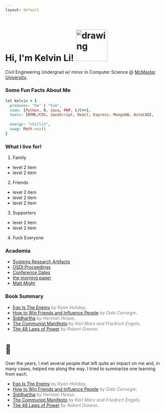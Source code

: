 ```yaml
---
layout: default
---
```

# Hi, I'm Kelvin Li! <img src="https://camo.githubusercontent.com/677c28f873078c7b9b53137bf32a695b9e9d8642c04c2525048fec71053d7305/68747470733a2f2f6d656469612e67697068792e636f6d2f6d656469612f6b425a32313279477a466178676b53494b572f67697068792e676966" alt="drawing" width="100"/>

Civil Engineering Undergrad w/ minor in Computer Science @ [McMaster University](https://www.mcmaster.ca/).

### Some Fun Facts About Me

```ruby
let kelvin = {
  pronouns: "he" | "him",
  code: [Python, R, Java, PHP, C/C++],
  tools: [HTML/CSS, JavaScript, React, Express, MongoDB, AutoCAD],
  
  energy: "chillin",
  swag: Math.max()
}
```
### What I live for!
1. Family
- level 2 item
- level 2 item
2. Friends
- level 2 item
- level 2 item
- level 2 item
3. Supporters
- level 2 item
- level 2 item
4. Fuck Everyone  

### Academia
- [Systems Research Artifacts](https://sysartifacts.github.io/)
- [OSDI Proceedings](https://www.usenix.org/publications/proceedings/OSDI)
- [Conference Dates](https://www.gsd.inesc-id.pt/~ler/conferencedates.html)
- [the morning paper](https://blog.acolyer.org/)
- [Matt Might](https://matt.might.net/articles/)

### Book Summary 
- [Ego Is The Enemy](https://www.cs.usfca.edu/~galles/visualization/Algorithms.html)  <span style="color:grey">*by Ryan Holiday*</span>.
- [How to Win Friends and Influence People](https://www.cs.utexas.edu/users/flame/laff/alaff/)  <span style="color:grey">*by Dale Carnegie*</span>.
- [Siddhartha](https://p4lang.github.io/p4-spec/docs/P4-16-v1.2.1.html)  <span style="color:grey">*by Herman Hesse*</span>.
- [The Communist Manifesto](https://www.akkadia.org/drepper/dsohowto.pdf)  <span style="color:grey">*by Karl Marx and Friedrich Engels*</span>.
- [The 48 Laws of Power](https://arxiv.org/pdf/1406.5453.pdf)  <span style="color:grey">*by Robert Greene*</span>.

# :pray:
Over the years, I met several people that left quite an impact on me and, in many cases, helped me along the way.
I tried to summarize one learning from each.
- [Ego Is The Enemy](https://www.cs.usfca.edu/~galles/visualization/Algorithms.html)  <span style="color:grey">*by Ryan Holiday*</span>.
- [How to Win Friends and Influence People](https://www.cs.utexas.edu/users/flame/laff/alaff/)  <span style="color:grey">*by Dale Carnegie*</span>.
- [Siddhartha](https://p4lang.github.io/p4-spec/docs/P4-16-v1.2.1.html)  <span style="color:grey">*by Herman Hesse*</span>.
- [The Communist Manifesto](https://www.akkadia.org/drepper/dsohowto.pdf)  <span style="color:grey">*by Karl Marx and Friedrich Engels*</span>.
- [The 48 Laws of Power](https://arxiv.org/pdf/1406.5453.pdf)  <span style="color:grey">*by Robert Greene*</span>.
